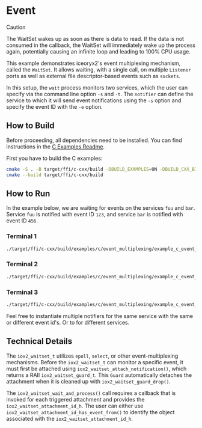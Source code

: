 # Event

> [!CAUTION]
> The WaitSet wakes up as soon as there is data to read. If the data
> is not consumed in the callback, the WaitSet will immediately wake
> up the process again, potentially causing an infinite loop and leading
> to 100% CPU usage.

This example demonstrates iceoryx2's event multiplexing mechanism,
called the `WaitSet`. It allows waiting, with a single call, on
multiple `Listener` ports as well as external file descriptor-based
events such as `sockets`.

In this setup, the `wait` process monitors two services, which the
user can specify via the command line option `-s` and `-t`.
The `notifier` can define the service to which it will send event
notifications using the `-s` option and specify the event ID with
the `-e` option.

## How to Build

Before proceeding, all dependencies need to be installed. You can find
instructions in the [C Examples Readme](../README.md).

First you have to build the C examples:

```sh
cmake -S . -B target/ffi/c-cxx/build -DBUILD_EXAMPLES=ON -DBUILD_CXX_BINDING=OFF
cmake --build target/ffi/c-cxx/build
```

## How to Run

In the example below, we are waiting for events on the services `fuu` and
`bar`. Service `fuu` is notified with event ID `123`, and service `bar` is
notified with event ID `456`.

### Terminal 1

```sh
./target/ffi/c-cxx/build/examples/c/event_multiplexing/example_c_event_multiplexing_wait fuu bar
```

### Terminal 2

```sh
./target/ffi/c-cxx/build/examples/c/event_multiplexing/example_c_event_multiplexing_notifier 123 fuu
```

### Terminal 3

```sh
./target/ffi/c-cxx/build/examples/c/event_multiplexing/example_c_event_multiplexing_notifier 456 bar
```

Feel free to instantiate multiple notifiers for the same service with the same
or different event id's. Or to for different services.

## Technical Details

The `iox2_waitset_t` utilizes `epoll`, `select`, or other event-multiplexing
mechanisms. Before the `iox2_waitset_t` can monitor a specific event, it must
first be attached using `iox2_waitset_attach_notification()`, which returns a
RAII `iox2_waitset_guard_t`. This `Guard` automatically detaches the attachment
when it is cleaned up with `iox2_waitset_guard_drop()`.

The `iox2_waitset_wait_and_process()` call requires a callback that is invoked
for each triggered attachment and provides the `iox2_waitset_attachment_id_h`.
The user can either use `iox2_waitset_attachment_id_has_event_from()` to
identify the object associated with the `iox2_waitset_attachment_id_h`.
